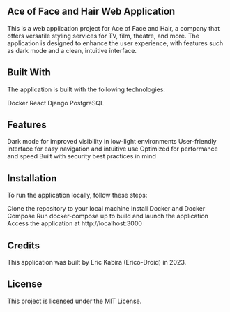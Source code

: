## Ace of Face and Hair Web Application


This is a web application project for Ace of Face and Hair, a company that offers versatile styling services for TV, film, theatre, and more. The application is designed to enhance the user experience, with features such as dark mode and a clean, intuitive interface.

## Built With
The application is built with the following technologies:

Docker
React
Django
PostgreSQL


## Features
Dark mode for improved visibility in low-light environments
User-friendly interface for easy navigation and intuitive use
Optimized for performance and speed
Built with security best practices in mind

## Installation
To run the application locally, follow these steps:

Clone the repository to your local machine
Install Docker and Docker Compose
Run docker-compose up to build and launch the application
Access the application at http://localhost:3000


## Credits
This application was built by Eric Kabira (Erico-Droid) in 2023.

## License
This project is licensed under the MIT License.